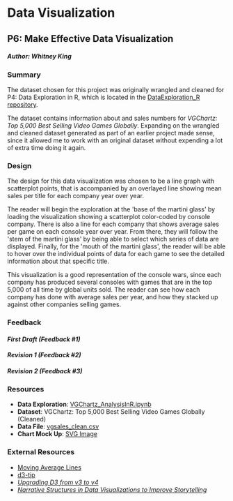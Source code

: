# Data Visualization
## P6: Make Effective Data Visualization
##### Author: Whitney King

### Summary

The dataset chosen for this project was originally wrangled and cleaned for P4: Data Exploration in R, which is located in the [DataExploration_R repository](https://github.com/WhitneyOnTheWeb/DataExploration_R). 

The dataset contains information about and sales numbers for *VGChartz: Top 5,000 Best Selling Video Games Globally*. Expanding on the wrangled and cleaned dataset generated as part of an earlier project made sense, since it allowed me to work with an original dataset without expending a lot of extra time doing it again.

### Design

The design for this data visualization was chosen to be a line graph with scatterplot points, that is accompanied by an overlayed line showing mean sales per title for each company year over year. 

The reader will begin the exploration at the 'base of the martini glass' by loading the visualization showing a scatterplot color-coded by console company. There is also a line for each company that shows average sales per game on each console year over year. From there, they will follow the 'stem of the martini glass' by being able to select which series of data are displayed. Finally, for the 'mouth of the martini glass', the reader will be able to hover over the individual points of data for each game to see the detailed information about that specific title.

This visualization is a good representation of the console wars, since each company has produced several consoles with games that are in the top 5,000 of all time by global units sold. The reader can see how each company has done with average sales per year, and how they stacked up against other companies selling games.

### Feedback

#### *First Draft (Feedback #1)*

#### *Revision 1 (Feedback #2)*

#### *Revision 2 (Feedback #3)*


### Resources

- **Data Exploration**:  [VGChartz_AnalysisInR.ipynb](https://github.com/WhitneyOnTheWeb/DataExploration_R/blob/master/VGCharts_AnalysisInR.ipynb)
- **Dataset**: VGChartz: Top 5,000 Best Selling Video Games Globally (Cleaned)
- **Data File**:  [vgsales_clean.csv](https://github.com/WhitneyOnTheWeb/DataExploration_R/blob/master/vgsales_clean.csv)
- **Chart Mock Up**: [SVG Image](https://github.com/WhitneyOnTheWeb/DataVisualization/blob/master/mockup.svg)

### External Resources

- [Moving Average Lines](https://bl.ocks.org/larsenmtl/e3b8b7c2ca4787f77d78f58d41c3da91)
- [d3-tip](https://github.com/Caged/d3-tip)
- [*Upgrading D3 from v3 to v4*](https://keithpblog.wordpress.com/2016/07/31/upgrading-d3-from-v3-to-v4/)
- [*Narrative Structures in Data Visualizations to Improve Storytelling*](http://mastersofmedia.hum.uva.nl/blog/2011/05/03/narrative-structures-in-data-visualizations-to-improve-storytelling/)